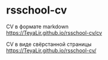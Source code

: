 # rsschool-cv

CV в формате markdown   
https://TeyaLir.github.io/rsschool-cv/cv

CV в виде свёрстанной страницы   
https://TeyaLir.github.io/rsschool-cv/
